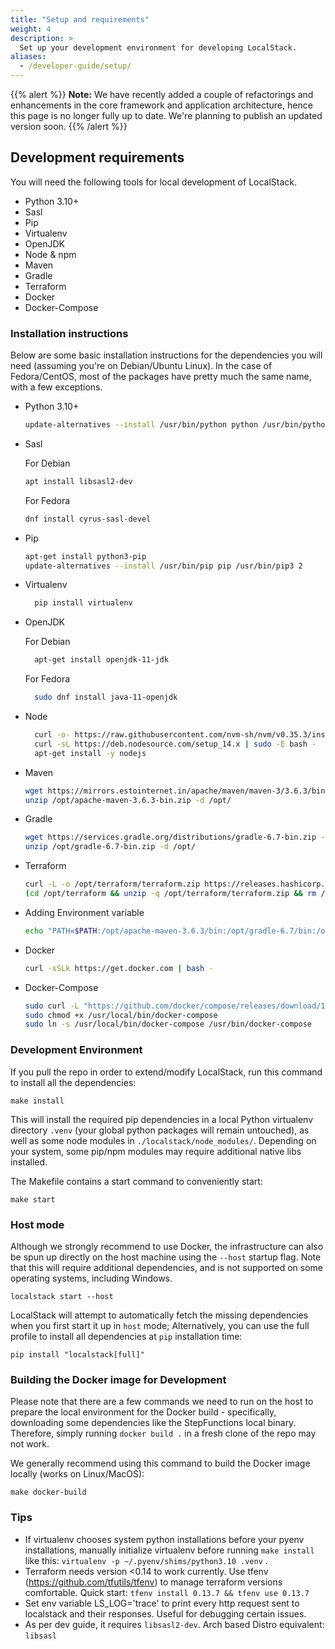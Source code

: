 ```yaml
---
title: "Setup and requirements"
weight: 4
description: >
  Set up your development environment for developing LocalStack.
aliases:
  - /developer-guide/setup/
---
```


{{% alert %}}
**Note:** We have recently added a couple of refactorings and enhancements in the core framework and application architecture, hence this page is no longer fully up to date. We're planning to publish an updated version soon.
{{% /alert %}}

## Development requirements

You will need the following tools for local development of LocalStack.

* Python 3.10+
* Sasl
* Pip
* Virtualenv
* OpenJDK
* Node & npm
* Maven
* Gradle
* Terraform
* Docker
* Docker-Compose


### Installation instructions

Below are some basic installation instructions for the dependencies you will need (assuming you're on Debian/Ubuntu Linux). In the case of Fedora/CentOS, most of the packages have pretty much the same name, with a few exceptions.

* Python 3.10+
  ```bash
  update-alternatives --install /usr/bin/python python /usr/bin/python3.10 2
  ```
* Sasl
 
  For Debian 
  ```bash
  apt install libsasl2-dev
  ```
  For Fedora
  ```bash
  dnf install cyrus-sasl-devel
  ```
 
* Pip
  ```bash
  apt-get install python3-pip
  update-alternatives --install /usr/bin/pip pip /usr/bin/pip3 2
  ```
* Virtualenv
  ```bash
    pip install virtualenv
  ```
  
* OpenJDK

  For Debian
  ```bash
    apt-get install openjdk-11-jdk
  ```
  For Fedora
  ```bash
    sudo dnf install java-11-openjdk
  ```

* Node
  ```bash
    curl -o- https://raw.githubusercontent.com/nvm-sh/nvm/v0.35.3/install.sh | bash
    curl -sL https://deb.nodesource.com/setup_14.x | sudo -E bash -
    apt-get install -y nodejs
  ```
* Maven
  ```bash
  wget https://mirrors.estointernet.in/apache/maven/maven-3/3.6.3/binaries/apache-maven-3.6.3-bin.zip -O /opt/apache-maven-3.6.3-bin.zip
  unzip /opt/apache-maven-3.6.3-bin.zip -d /opt/
  ```
* Gradle
  ```bash
  wget https://services.gradle.org/distributions/gradle-6.7-bin.zip -O /opt/gradle-6.7-bin.zip
  unzip /opt/gradle-6.7-bin.zip -d /opt/
  ```
* Terraform
  ```bash
  curl -L -o /opt/terraform/terraform.zip https://releases.hashicorp.com/terraform/0.13.4/terraform_0.13.4_linux_amd64.zip
  (cd /opt/terraform && unzip -q /opt/terraform/terraform.zip && rm /opt/terraform/terraform.zip)
  ```
* Adding Environment variable
  ```bash
  echo "PATH=$PATH:/opt/apache-maven-3.6.3/bin:/opt/gradle-6.7/bin:/opt/terraform" >> ~/.bashrc && source ~/.bashrc
  ```
* Docker
  ```bash
  curl -sSLk https://get.docker.com | bash -
  ```
* Docker-Compose
  ```bash
  sudo curl -L "https://github.com/docker/compose/releases/download/1.27.4/docker-compose-$(uname -s)-$(uname -m)" -o /usr/local/bin/docker-compose
  sudo chmod +x /usr/local/bin/docker-compose
  sudo ln -s /usr/local/bin/docker-compose /usr/bin/docker-compose
  ```

### Development Environment

If you pull the repo in order to extend/modify LocalStack, run this command to install all the dependencies:

```
make install
```

This will install the required pip dependencies in a local Python virtualenv directory `.venv` (your global python packages will remain untouched), as well as some node modules in `./localstack/node_modules/`. Depending on your system, some pip/npm modules may require additional native libs installed.

The Makefile contains a start command to conveniently start:

```
make start
```

### Host mode

Although we strongly recommend to use Docker, the infrastructure can also be spun up directly on the host machine using the `--host` startup flag. Note that this will require additional dependencies, and is not supported on some operating systems, including Windows.

```shell
localstack start --host
```

LocalStack will attempt to automatically fetch the missing dependencies when you first start it up in `host` mode; Alternatively, you can use the full profile to install all dependencies at `pip` installation time:

```shell
pip install "localstack[full]"
```

### Building the Docker image for Development

Please note that there are a few commands we need to run on the host to prepare the local environment for the Docker build - specifically, downloading some dependencies like the StepFunctions local binary. Therefore, simply running `docker build .` in a fresh clone of the repo may not work.

We generally recommend using this command to build the Docker image locally (works on Linux/MacOS):

```
make docker-build
```

### Tips

* If virtualenv chooses system python installations before your pyenv installations, manually initialize virtualenv before running `make install` like this: `virtualenv -p ~/.pyenv/shims/python3.10 .venv` .
* Terraform needs version <0.14 to work currently. Use tfenv (<https://github.com/tfutils/tfenv>) to manage terraform versions comfortable. Quick start: `tfenv install 0.13.7 && tfenv use 0.13.7`
* Set env variable LS_LOG='trace' to print every http request sent to localstack and their responses. Useful for debugging certain issues.
* As per dev guide, it requires `libsasl2-dev`. Arch based Distro equivalent: `libsasl`
